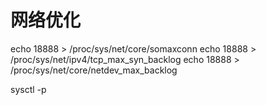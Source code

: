 # 网络优化


echo 18888 > /proc/sys/net/core/somaxconn
echo 18888 > /proc/sys/net/ipv4/tcp_max_syn_backlog 
echo 18888 > /proc/sys/net/core/netdev_max_backlog


sysctl -p
